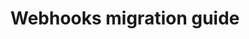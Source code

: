 ---
title: "Webhooks migration guide"
sidebar_label: "Migration guide"
description: "Use webhooks to build responsive and resilient applications on Codat data."
---